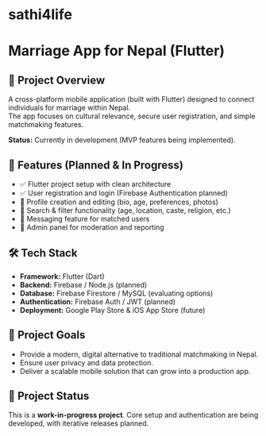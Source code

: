 # sathi4life
# Marriage App for Nepal (Flutter)

## 🚀 Project Overview
A cross-platform mobile application (built with Flutter) designed to connect individuals for marriage within Nepal.  
The app focuses on cultural relevance, secure user registration, and simple matchmaking features.  

**Status:** Currently in development (MVP features being implemented).  

## 📌 Features (Planned & In Progress)
- ✅ Flutter project setup with clean architecture  
- ✅ User registration and login (Firebase Authentication planned)  
- 🔄 Profile creation and editing (bio, age, preferences, photos)  
- 🔄 Search & filter functionality (age, location, caste, religion, etc.)  
- 🔄 Messaging feature for matched users  
- 🔄 Admin panel for moderation and reporting

## 🛠️ Tech Stack
- **Framework:** Flutter (Dart)  
- **Backend:** Firebase / Node.js (planned)  
- **Database:** Firebase Firestore / MySQL (evaluating options)  
- **Authentication:** Firebase Auth / JWT (planned)  
- **Deployment:** Google Play Store & iOS App Store (future)  

## 🎯 Project Goals
- Provide a modern, digital alternative to traditional matchmaking in Nepal.  
- Ensure user privacy and data protection.  
- Deliver a scalable mobile solution that can grow into a production app.
 
## 📂 Project Status
This is a **work-in-progress project**. Core setup and authentication are being developed, with iterative releases planned. 
